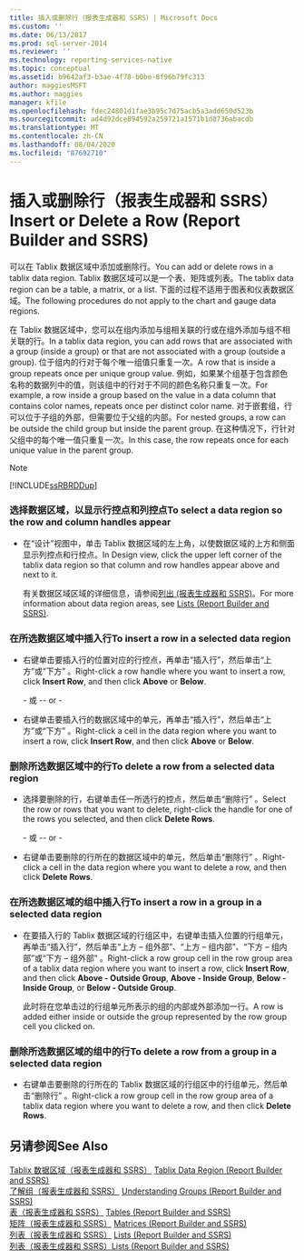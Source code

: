 ```yaml
---
title: 插入或删除行（报表生成器和 SSRS）| Microsoft Docs
ms.custom: ''
ms.date: 06/13/2017
ms.prod: sql-server-2014
ms.reviewer: ''
ms.technology: reporting-services-native
ms.topic: conceptual
ms.assetid: b9642af3-b3ae-4f78-b0be-8f96b79fc313
author: maggiesMSFT
ms.author: maggies
manager: kfile
ms.openlocfilehash: fdec24801d1fae3b95c7d75acb5a3add650d523b
ms.sourcegitcommit: ad4d92dce894592a259721a1571b1d8736abacdb
ms.translationtype: MT
ms.contentlocale: zh-CN
ms.lasthandoff: 08/04/2020
ms.locfileid: "87692710"
---
```

# <a name="insert-or-delete-a-row-report-builder-and-ssrs"></a><span data-ttu-id="4c19e-102">插入或删除行（报表生成器和 SSRS）</span><span class="sxs-lookup"><span data-stu-id="4c19e-102">Insert or Delete a Row (Report Builder and SSRS)</span></span>
  <span data-ttu-id="4c19e-103">可以在 Tablix 数据区域中添加或删除行。</span><span class="sxs-lookup"><span data-stu-id="4c19e-103">You can add or delete rows in a tablix data region.</span></span> <span data-ttu-id="4c19e-104">Tablix 数据区域可以是一个表、矩阵或列表。</span><span class="sxs-lookup"><span data-stu-id="4c19e-104">The tablix data region can be a table, a matrix, or a list.</span></span> <span data-ttu-id="4c19e-105">下面的过程不适用于图表和仪表数据区域。</span><span class="sxs-lookup"><span data-stu-id="4c19e-105">The following procedures do not apply to the chart and gauge data regions.</span></span>  
  
 <span data-ttu-id="4c19e-106">在 Tablix 数据区域中，您可以在组内添加与组相关联的行或在组外添加与组不相关联的行。</span><span class="sxs-lookup"><span data-stu-id="4c19e-106">In a tablix data region, you can add rows that are associated with a group (inside a group) or that are not associated with a group (outside a group).</span></span> <span data-ttu-id="4c19e-107">位于组内的行对于每个唯一组值只重复一次。</span><span class="sxs-lookup"><span data-stu-id="4c19e-107">A row that is inside a group repeats once per unique group value.</span></span> <span data-ttu-id="4c19e-108">例如，如果某个组基于包含颜色名称的数据列中的值，则该组中的行对于不同的颜色名称只重复一次。</span><span class="sxs-lookup"><span data-stu-id="4c19e-108">For example, a row inside a group based on the value in a data column that contains color names, repeats once per distinct color name.</span></span> <span data-ttu-id="4c19e-109">对于嵌套组，行可以位于子组的外部，但需要位于父组的内部。</span><span class="sxs-lookup"><span data-stu-id="4c19e-109">For nested groups, a row can be outside the child group but inside the parent group.</span></span> <span data-ttu-id="4c19e-110">在这种情况下，行针对父组中的每个唯一值只重复一次。</span><span class="sxs-lookup"><span data-stu-id="4c19e-110">In this case, the row repeats once for each unique value in the parent group.</span></span>  
  
> [!NOTE]  
>  [!INCLUDE[ssRBRDDup](../../includes/ssrbrddup-md.md)]  
  
### <a name="to-select-a-data-region-so-the-row-and-column-handles-appear"></a><span data-ttu-id="4c19e-111">选择数据区域，以显示行控点和列控点</span><span class="sxs-lookup"><span data-stu-id="4c19e-111">To select a data region so the row and column handles appear</span></span>  
  
-   <span data-ttu-id="4c19e-112">在“设计”视图中，单击 Tablix 数据区域的左上角，以使数据区域的上方和侧面显示列控点和行控点。</span><span class="sxs-lookup"><span data-stu-id="4c19e-112">In Design view, click the upper left corner of the tablix data region so that column and row handles appear above and next to it.</span></span>  
  
     <span data-ttu-id="4c19e-113">有关数据区域区域的详细信息，请参阅[列出 &#40;报表生成器和 SSRS&#41;](tables-matrices-and-lists-report-builder-and-ssrs.md)。</span><span class="sxs-lookup"><span data-stu-id="4c19e-113">For more information about data region areas, see [Lists &#40;Report Builder and SSRS&#41;](tables-matrices-and-lists-report-builder-and-ssrs.md).</span></span>  
  
### <a name="to-insert-a-row-in-a-selected-data-region"></a><span data-ttu-id="4c19e-114">在所选数据区域中插入行</span><span class="sxs-lookup"><span data-stu-id="4c19e-114">To insert a row in a selected data region</span></span>  
  
-   <span data-ttu-id="4c19e-115">右键单击要插入行的位置对应的行控点，再单击“插入行”，然后单击“上方”或“下方”    。</span><span class="sxs-lookup"><span data-stu-id="4c19e-115">Right-click a row handle where you want to insert a row, click **Insert Row**, and then click **Above** or **Below**.</span></span>  
  
     <span data-ttu-id="4c19e-116">\- 或 -</span><span class="sxs-lookup"><span data-stu-id="4c19e-116">\- or -</span></span>  
  
-   <span data-ttu-id="4c19e-117">右键单击要插入行的数据区域中的单元，再单击“插入行”，然后单击“上方”或“下方”    。</span><span class="sxs-lookup"><span data-stu-id="4c19e-117">Right-click a cell in the data region where you want to insert a row, click **Insert Row**, and then click **Above** or **Below**.</span></span>  
  
### <a name="to-delete-a-row-from-a-selected-data-region"></a><span data-ttu-id="4c19e-118">删除所选数据区域中的行</span><span class="sxs-lookup"><span data-stu-id="4c19e-118">To delete a row from a selected data region</span></span>  
  
-   <span data-ttu-id="4c19e-119">选择要删除的行，右键单击任一所选行的控点，然后单击“删除行”  。</span><span class="sxs-lookup"><span data-stu-id="4c19e-119">Select the row or rows that you want to delete, right-click the handle for one of the rows you selected, and then click **Delete Rows**.</span></span>  
  
     <span data-ttu-id="4c19e-120">\- 或 -</span><span class="sxs-lookup"><span data-stu-id="4c19e-120">\- or -</span></span>  
  
-   <span data-ttu-id="4c19e-121">右键单击要删除的行所在的数据区域中的单元，然后单击“删除行”  。</span><span class="sxs-lookup"><span data-stu-id="4c19e-121">Right-click a cell in the data region where you want to delete a row, and then click **Delete Rows**.</span></span>  
  
### <a name="to-insert-a-row-in-a-group-in-a-selected-data-region"></a><span data-ttu-id="4c19e-122">在所选数据区域的组中插入行</span><span class="sxs-lookup"><span data-stu-id="4c19e-122">To insert a row in a group in a selected data region</span></span>  
  
-   <span data-ttu-id="4c19e-123">在要插入行的 Tablix 数据区域的行组区中，右键单击插入位置的行组单元，再单击“插入行”，然后单击“上方 – 组外部”、“上方 – 组内部”、“下方 – 组内部”或“下方 – 组外部”      。</span><span class="sxs-lookup"><span data-stu-id="4c19e-123">Right-click a row group cell in the row group area of a tablix data region where you want to insert a row, click **Insert Row**, and then click **Above - Outside Group**, **Above - Inside Group**, **Below - Inside Group**, or **Below - Outside Group**.</span></span>  
  
     <span data-ttu-id="4c19e-124">此时将在您单击过的行组单元所表示的组的内部或外部添加一行。</span><span class="sxs-lookup"><span data-stu-id="4c19e-124">A row is added either inside or outside the group represented by the row group cell you clicked on.</span></span>  
  
### <a name="to-delete-a-row-from-a-group-in-a-selected-data-region"></a><span data-ttu-id="4c19e-125">删除所选数据区域的组中的行</span><span class="sxs-lookup"><span data-stu-id="4c19e-125">To delete a row from a group in a selected data region</span></span>  
  
-   <span data-ttu-id="4c19e-126">右键单击要删除的行所在的 Tablix 数据区域的行组区中的行组单元，然后单击“删除行”  。</span><span class="sxs-lookup"><span data-stu-id="4c19e-126">Right-click a row group cell in the row group area of a tablix data region where you want to delete a row, and then click **Delete Rows**.</span></span>  
  
## <a name="see-also"></a><span data-ttu-id="4c19e-127">另请参阅</span><span class="sxs-lookup"><span data-stu-id="4c19e-127">See Also</span></span>  
 <span data-ttu-id="4c19e-128">[Tablix 数据区域（报表生成器和 SSRS）](../tablix-data-region-report-builder-and-ssrs.md) </span><span class="sxs-lookup"><span data-stu-id="4c19e-128">[Tablix Data Region &#40;Report Builder and SSRS&#41;](../tablix-data-region-report-builder-and-ssrs.md) </span></span>  
 <span data-ttu-id="4c19e-129">[了解组（报表生成器和 SSRS）](understanding-groups-report-builder-and-ssrs.md) </span><span class="sxs-lookup"><span data-stu-id="4c19e-129">[Understanding Groups &#40;Report Builder and SSRS&#41;](understanding-groups-report-builder-and-ssrs.md) </span></span>  
 <span data-ttu-id="4c19e-130">[表（报表生成器和 SSRS）](tables-report-builder-and-ssrs.md) </span><span class="sxs-lookup"><span data-stu-id="4c19e-130">[Tables &#40;Report Builder  and SSRS&#41;](tables-report-builder-and-ssrs.md) </span></span>  
 <span data-ttu-id="4c19e-131">[矩阵（报表生成器和 SSRS）](create-a-matrix-report-builder-and-ssrs.md) </span><span class="sxs-lookup"><span data-stu-id="4c19e-131">[Matrices &#40;Report Builder and SSRS&#41;](create-a-matrix-report-builder-and-ssrs.md) </span></span>  
 <span data-ttu-id="4c19e-132">[列表（报表生成器和 SSRS）](create-invoices-and-forms-with-lists-report-builder-and-ssrs.md) </span><span class="sxs-lookup"><span data-stu-id="4c19e-132">[Lists &#40;Report Builder and SSRS&#41;](create-invoices-and-forms-with-lists-report-builder-and-ssrs.md) </span></span>  
 [<span data-ttu-id="4c19e-133">列表（报表生成器和 SSRS）</span><span class="sxs-lookup"><span data-stu-id="4c19e-133">Lists &#40;Report Builder and SSRS&#41;</span></span>](tables-matrices-and-lists-report-builder-and-ssrs.md)  
  
  
